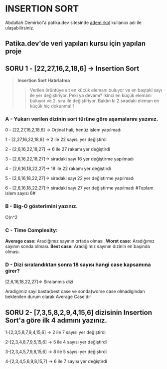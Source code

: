 # INSERTION SORT

Abdullah Demirkol'a patika.dev sitesinde [ademirkol](https://app.patika.dev/ademirkol) kullanıcı adı ile ulaşabilirsiniz.

## Patika.dev'de veri yapıları kursu için yapılan proje


## **SORU 1 -** [22,27,16,2,18,6] -> Insertion Sort

> **Insertion Sort Hatırlatma** 
> >Verilen örüntüye ait en küçük elemanı buluyor ve en baştaki sayı ile yer değiştiriyor. Peki ya devamı? İkinci en küçük elemanı buluyor ve 2. sıra ile değiştiriyor. Baktın ki 2.sıradaki eleman en küçük hiç dokunma!!!

### A - Yukarı verilen dizinin sort türüne göre aşamalarını yazınız.

0 - [22,27,16,2,18,6] -> Orjinal hali, henüz işlem yapılmadı

1 - [2,27,16,22,18,6] -> 2 ile 22 sayısı yer değiştirdi

2 - [2,6,16,22,18,27] -> 6 ile 27 rakamı yer değiştirdi

3 - [2,6,16,22,18,27]-> siradaki sayı 16 yer değiştirme yapılmadı

4 - [2,6,16,18,22,27]-> 18 ile 22 rakamı yer değiştirdi

5 - [2,6,16,18,22,27]-> siradaki sayı 22 yer değiştirme yapılmadı

6 - [2,6,16,18,22,27]-> siradaki sayı 27 yer değiştirme yapılmadı #Toplam islem sayısı 6#

### B - Big-O gösterimini yazınız.

O(n^2

### C - Time Complexity:

**Average case:** Aradığımız sayının ortada olması.
**Worst case:** Aradığımız sayının sonda olması.
**Best case:** Aradığımız sayının dizinin en başında olması.

### D - Dizi sıralandıktan sonra 18 sayısı hangi case kapsamına girer?

[2,6,16,18,22,27]=> Siralanmis dizi

Aradigimiz sayi basta(best case ve sonda(worse case olmadigindan beklenilen durum olarak Average Case'dir

## **SORU 2-** [7,3,5,8,2,9,4,15,6] dizisinin Insertion Sort'a göre ilk 4 adımını yazınız.

1-[2,3,5,8,7,9,4,15,6] -> 2 ile 7 sayısı yer değiştirdi

2-[2,3,4,8,7,9,5,15,6] -> 5 ile 4 sayısı yer değiştirdi

3-[2,3,4,5,7,9,8,15,6] -> 8 ile 5 sayısı yer değiştirdi

4-[2,3,4,5,6,9,8,15,7] -> 6 ile 7 sayısı yer değiştirdi